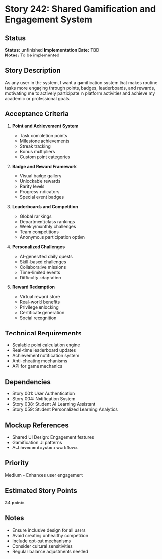# Story 242: Shared Gamification and Engagement System

## Status
**Status:** unfinished
**Implementation Date:** TBD  
**Notes:** To be implemented

## Story Description
As any user in the system, I want a gamification system that makes routine tasks more engaging through points, badges, leaderboards, and rewards, motivating me to actively participate in platform activities and achieve my academic or professional goals.

## Acceptance Criteria
1. **Point and Achievement System**
   - Task completion points
   - Milestone achievements
   - Streak tracking
   - Bonus multipliers
   - Custom point categories

2. **Badge and Reward Framework**
   - Visual badge gallery
   - Unlockable rewards
   - Rarity levels
   - Progress indicators
   - Special event badges

3. **Leaderboards and Competition**
   - Global rankings
   - Department/class rankings
   - Weekly/monthly challenges
   - Team competitions
   - Anonymous participation option

4. **Personalized Challenges**
   - AI-generated daily quests
   - Skill-based challenges
   - Collaborative missions
   - Time-limited events
   - Difficulty adaptation

5. **Reward Redemption**
   - Virtual reward store
   - Real-world benefits
   - Privilege unlocking
   - Certificate generation
   - Social recognition

## Technical Requirements
- Scalable point calculation engine
- Real-time leaderboard updates
- Achievement notification system
- Anti-cheating mechanisms
- API for game mechanics

## Dependencies
- Story 001: User Authentication
- Story 004: Notification System
- Story 038: Student AI Learning Assistant
- Story 059: Student Personalized Learning Analytics

## Mockup References
- Shared UI Design: Engagement features
- Gamification UI patterns
- Achievement system workflows

## Priority
Medium - Enhances user engagement

## Estimated Story Points
34 points

## Notes
- Ensure inclusive design for all users
- Avoid creating unhealthy competition
- Include opt-out mechanisms
- Consider cultural sensitivities
- Regular balance adjustments needed
